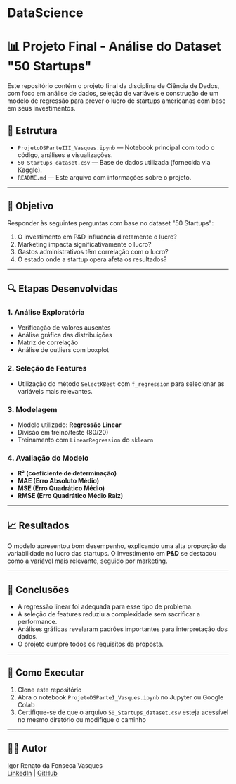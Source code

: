 # DataScience

# 📊 Projeto Final - Análise do Dataset "50 Startups"

Este repositório contém o projeto final da disciplina de Ciência de Dados, com foco em análise de dados, seleção de variáveis e construção de um modelo de regressão para prever o lucro de startups americanas com base em seus investimentos.

## 📁 Estrutura

- `ProjetoDSParteIII_Vasques.ipynb` — Notebook principal com todo o código, análises e visualizações.
- `50_Startups_dataset.csv` — Base de dados utilizada (fornecida via Kaggle).
- `README.md` — Este arquivo com informações sobre o projeto.

---

## 🎯 Objetivo

Responder às seguintes perguntas com base no dataset "50 Startups":

1. O investimento em P&D influencia diretamente o lucro?
2. Marketing impacta significativamente o lucro?
3. Gastos administrativos têm correlação com o lucro?
4. O estado onde a startup opera afeta os resultados?

---

## 🔍 Etapas Desenvolvidas

### 1. Análise Exploratória
- Verificação de valores ausentes
- Análise gráfica das distribuições
- Matriz de correlação
- Análise de outliers com boxplot

### 2. Seleção de Features
- Utilização do método `SelectKBest` com `f_regression` para selecionar as variáveis mais relevantes.

### 3. Modelagem
- Modelo utilizado: **Regressão Linear**
- Divisão em treino/teste (80/20)
- Treinamento com `LinearRegression` do `sklearn`

### 4. Avaliação do Modelo
- **R² (coeficiente de determinação)**
- **MAE (Erro Absoluto Médio)**
- **MSE (Erro Quadrático Médio)**
- **RMSE (Erro Quadrático Médio Raiz)**

---

## 📈 Resultados

O modelo apresentou bom desempenho, explicando uma alta proporção da variabilidade no lucro das startups. O investimento em **P&D** se destacou como a variável mais relevante, seguido por marketing.

---

## 📝 Conclusões

- A regressão linear foi adequada para esse tipo de problema.
- A seleção de features reduziu a complexidade sem sacrificar a performance.
- Análises gráficas revelaram padrões importantes para interpretação dos dados.
- O projeto cumpre todos os requisitos da proposta.

---

## 🚀 Como Executar

1. Clone este repositório
2. Abra o notebook `ProjetoDSParteI_Vasques.ipynb` no Jupyter ou Google Colab
3. Certifique-se de que o arquivo `50_Startups_dataset.csv` esteja acessível no mesmo diretório ou modifique o caminho

---

## 👨‍💻 Autor

Igor Renato da Fonseca Vasques  
[LinkedIn](https://www.linkedin.com/in/igor-vasques-10b46191//) | [GitHub](https://github.com/henkrj)

